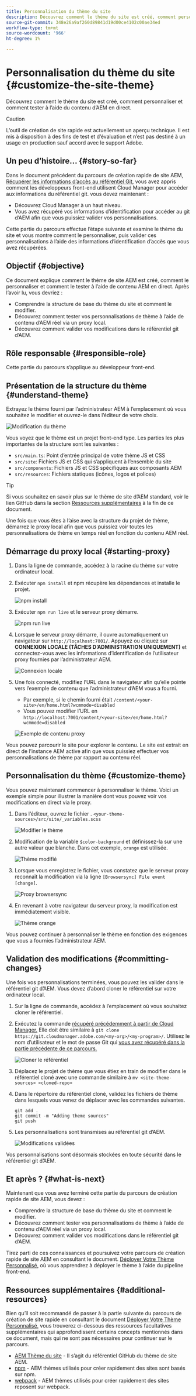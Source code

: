 ```yaml
---
title: Personnalisation du thème du site
description: Découvrez comment le thème du site est créé, comment personnaliser et comment tester à l’aide du contenu d’AEM en direct.
source-git-commit: 348e26a9af260d89841d19d00ce4102c00ae34ed
workflow-type: tm+mt
source-wordcount: '966'
ht-degree: 1%

---
```



# Personnalisation du thème du site {#customize-the-site-theme}

Découvrez comment le thème du site est créé, comment personnaliser et comment tester à l’aide du contenu d’AEM en direct.

>[!CAUTION]
>
>L’outil de création de site rapide est actuellement un aperçu technique. Il est mis à disposition à des fins de test et d’évaluation et n’est pas destiné à un usage en production sauf accord avec le support Adobe.

## Un peu d’histoire...  {#story-so-far}

Dans le document précédent du parcours de création rapide de site AEM, [Récupérer les informations d’accès au référentiel Git,](retrieve-access.md) vous avez appris comment les développeurs front-end utilisent Cloud Manager pour accéder aux informations du référentiel git. vous devez maintenant :

* Découvrez Cloud Manager à un haut niveau.
* Vous avez récupéré vos informations d’identification pour accéder au git d’AEM afin que vous puissiez valider vos personnalisations.

Cette partie du parcours effectue l’étape suivante et examine le thème du site et vous montre comment le personnaliser, puis valider ces personnalisations à l’aide des informations d’identification d’accès que vous avez récupérées.

## Objectif {#objective}

Ce document explique comment le thème de site AEM est créé, comment le personnaliser et comment le tester à l’aide de contenu AEM en direct. Après l’avoir lu, vous devriez :

* Comprendre la structure de base du thème du site et comment le modifier.
* Découvrez comment tester vos personnalisations de thème à l’aide de contenu d’AEM réel via un proxy local.
* Découvrez comment valider vos modifications dans le référentiel git d’AEM.

## Rôle responsable {#responsible-role}

Cette partie du parcours s’applique au développeur front-end.

## Présentation de la structure du thème {#understand-theme}

Extrayez le thème fourni par l’administrateur AEM à l’emplacement où vous souhaitez le modifier et ouvrez-le dans l’éditeur de votre choix.

![Modification du thème](assets/edit-theme.png)

Vous voyez que le thème est un projet front-end type. Les parties les plus importantes de la structure sont les suivantes :

* `src/main.ts`: Point d’entrée principal de votre thème JS et CSS
* `src/site`: Fichiers JS et CSS qui s’appliquent à l’ensemble du site
* `src/components`: Fichiers JS et CSS spécifiques aux composants AEM
* `src/resources`: Fichiers statiques (icônes, logos et polices)

>[!TIP]
>
>Si vous souhaitez en savoir plus sur le thème de site d’AEM standard, voir le lien GitHub dans la section [Ressources supplémentaires](#additional-resources) à la fin de ce document.

Une fois que vous êtes à l’aise avec la structure du projet de thème, démarrez le proxy local afin que vous puissiez voir toutes les personnalisations de thème en temps réel en fonction du contenu AEM réel.

## Démarrage du proxy local {#starting-proxy}

1. Dans la ligne de commande, accédez à la racine du thème sur votre ordinateur local.
1. Exécuter `npm install` et npm récupère les dépendances et installe le projet.

   ![npm install](assets/npm-install.png)

1. Exécuter `npm run live` et le serveur proxy démarre.

   ![npm run live](assets/npm-run-live.png)

1. Lorsque le serveur proxy démarre, il ouvre automatiquement un navigateur sur `http://localhost:7001/`. Appuyez ou cliquez sur **CONNEXION LOCALE (TÂCHES D’ADMINISTRATION UNIQUEMENT)** et connectez-vous avec les informations d’identification de l’utilisateur proxy fournies par l’administrateur AEM.

   ![Connexion locale](assets/sign-in-locally.png)

1. Une fois connecté, modifiez l’URL dans le navigateur afin qu’elle pointe vers l’exemple de contenu que l’administrateur d’AEM vous a fourni.

   * Par exemple, si le chemin fourni était `/content/<your-site>/en/home.html?wcmmode=disabled`
   * Vous pouvez modifier l’URL en `http://localhost:7001/content/<your-site>/en/home.html?wcmmode=disabled`

   ![Exemple de contenu proxy](assets/proxied-sample-content.png)

Vous pouvez parcourir le site pour explorer le contenu. Le site est extrait en direct de l’instance AEM active afin que vous puissiez effectuer vos personnalisations de thème par rapport au contenu réel.

## Personnalisation du thème {#customize-theme}

Vous pouvez maintenant commencer à personnaliser le thème. Voici un exemple simple pour illustrer la manière dont vous pouvez voir vos modifications en direct via le proxy.

1. Dans l’éditeur, ouvrez le fichier . `<your-theme-sources>/src/site/_variables.scss`

   ![Modifier le thème](assets/edit-theme.png)

1. Modification de la variable `$color-background` et définissez-la sur une autre valeur que blanche. Dans cet exemple, `orange` est utilisée.

   ![Thème modifié](assets/edited-theme.png)

1. Lorsque vous enregistrez le fichier, vous constatez que le serveur proxy reconnaît la modification via la ligne `[Browsersync] File event [change]`.

   ![Proxy browsersync](assets/proxy-browsersync.png)

1. En revenant à votre navigateur du serveur proxy, la modification est immédiatement visible.

   ![Thème orange](assets/orange-theme.png)

Vous pouvez continuer à personnaliser le thème en fonction des exigences que vous a fournies l’administrateur AEM.

## Validation des modifications {#committing-changes}

Une fois vos personnalisations terminées, vous pouvez les valider dans le référentiel git d’AEM. Vous devez d’abord cloner le référentiel sur votre ordinateur local.

1. Sur la ligne de commande, accédez à l’emplacement où vous souhaitez cloner le référentiel.
1. Exécutez la commande [récupéré précédemment à partir de Cloud Manager.](retrieve-access.md) Elle doit être similaire à `git clone https://git.cloudmanager.adobe.com/<my-org>/<my-program>/`. Utilisez le nom d’utilisateur et le mot de passe Git qui [vous avez récupéré dans la partie précédente de ce parcours.](retrieve-access.md)

   ![Cloner le référentiel](assets/clone-repo.png)

1. Déplacez le projet de thème que vous étiez en train de modifier dans le référentiel cloné avec une commande similaire à `mv <site-theme-sources> <cloned-repo>`
1. Dans le répertoire du référentiel cloné, validez les fichiers de thème dans lesquels vous venez de déplacer avec les commandes suivantes.

   ```text
   git add .
   git commit -m "Adding theme sources"
   git push
   ```

1. Les personnalisations sont transmises au référentiel git d’AEM.

   ![Modifications validées](assets/changes-committed.png)

Vos personnalisations sont désormais stockées en toute sécurité dans le référentiel git d’AEM.

## Et après ? {#what-is-next}

Maintenant que vous avez terminé cette partie du parcours de création rapide de site AEM, vous devez :

* Comprendre la structure de base du thème du site et comment le modifier.
* Découvrez comment tester vos personnalisations de thème à l’aide de contenu d’AEM réel via un proxy local.
* Découvrez comment valider vos modifications dans le référentiel git d’AEM.

Tirez parti de ces connaissances et poursuivez votre parcours de création rapide de site AEM en consultant le document. [Déployer Votre Thème Personnalisé,](deploy-theme.md) où vous apprendrez à déployer le thème à l’aide du pipeline front-end.

## Ressources supplémentaires {#additional-resources}

Bien qu’il soit recommandé de passer à la partie suivante du parcours de création de site rapide en consultant le document [Déployer Votre Thème Personnalisé,](deploy-theme.md) vous trouverez ci-dessous des ressources facultatives supplémentaires qui approfondissent certains concepts mentionnés dans ce document, mais qui ne sont pas nécessaires pour continuer sur le parcours.

* [AEM Thème du site](https://github.com/adobe/aem-site-template-standard-theme-e2e) - Il s’agit du référentiel GitHub du thème de site AEM.
* [npm](https://www.npmjs.com) - AEM thèmes utilisés pour créer rapidement des sites sont basés sur npm.
* [webpack](https://webpack.js.org) - AEM thèmes utilisés pour créer rapidement des sites reposent sur webpack.